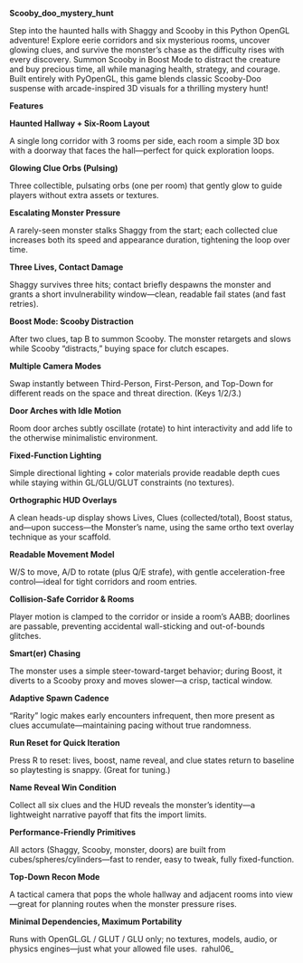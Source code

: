 
**Scooby_doo_mystery_hunt**

  Step into the haunted halls with Shaggy and Scooby in this Python OpenGL adventure! Explore eerie corridors and six mysterious rooms, uncover glowing clues, and        survive the monster’s chase as the difficulty rises with every discovery. Summon Scooby in Boost Mode to distract the creature and buy precious time, all while         managing health, strategy, and courage. Built entirely with PyOpenGL, this game blends classic Scooby-Doo suspense with arcade-inspired 3D visuals for a thrilling      mystery hunt!

**Features**
  
  **Haunted Hallway + Six-Room Layout**
  
  A single long corridor with 3 rooms per side, each room a simple 3D box with a doorway that faces the hall—perfect for quick exploration loops.

  **Glowing Clue Orbs (Pulsing)**

  Three collectible, pulsating orbs (one per room) that gently glow to guide players without extra assets or textures.

**Escalating Monster Pressure**

  A rarely-seen monster stalks Shaggy from the start; each collected clue increases both its speed and appearance duration, tightening the loop over time.

**Three Lives, Contact Damage**

  Shaggy survives three hits; contact briefly despawns the monster and grants a short invulnerability window—clean, readable fail states (and fast retries).

**Boost Mode: Scooby Distraction**

  After two clues, tap B to summon Scooby. The monster retargets and slows while Scooby “distracts,” buying space for clutch escapes.

**Multiple Camera Modes**

  Swap instantly between Third-Person, First-Person, and Top-Down for different reads on the space and threat direction. (Keys 1/2/3.)

**Door Arches with Idle Motion**

  Room door arches subtly oscillate (rotate) to hint interactivity and add life to the otherwise minimalistic environment.

**Fixed-Function Lighting**

  Simple directional lighting + color materials provide readable depth cues while staying within GL/GLU/GLUT constraints (no textures).

**Orthographic HUD Overlays**

  A clean heads-up display shows Lives, Clues (collected/total), Boost status, and—upon success—the Monster’s name, using the same ortho text overlay technique as   your scaffold.

**Readable Movement Model**

  W/S to move, A/D to rotate (plus Q/E strafe), with gentle acceleration-free control—ideal for tight corridors and room entries.

**Collision-Safe Corridor & Rooms**

  Player motion is clamped to the corridor or inside a room’s AABB; doorlines are passable, preventing accidental wall-sticking and out-of-bounds glitches.

**Smart(er) Chasing**

  The monster uses a simple steer-toward-target behavior; during Boost, it diverts to a Scooby proxy and moves slower—a crisp, tactical window.

**Adaptive Spawn Cadence**

  “Rarity” logic makes early encounters infrequent, then more present as clues accumulate—maintaining pacing without true randomness.

**Run Reset for Quick Iteration**

  Press R to reset: lives, boost, name reveal, and clue states return to baseline so playtesting is snappy. (Great for tuning.)

**Name Reveal Win Condition**

  Collect all six clues and the HUD reveals the monster’s identity—a lightweight narrative payoff that fits the import limits.

**Performance-Friendly Primitives**

  All actors (Shaggy, Scooby, monster, doors) are built from cubes/spheres/cylinders—fast to render, easy to tweak, fully fixed-function.

**Top-Down Recon Mode**

  A tactical camera that pops the whole hallway and adjacent rooms into view—great for planning routes when the monster pressure rises.

**Minimal Dependencies, Maximum Portability**

  Runs with OpenGL.GL / GLUT / GLU only; no textures, models, audio, or physics engines—just what your allowed file uses.
﻿
rahul06_
 
